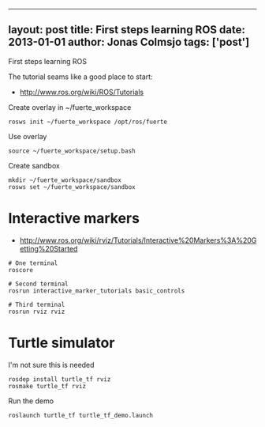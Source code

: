 
---
layout: post
title: First steps learning ROS 
date: 2013-01-01
author: Jonas Colmsjo
tags: ['post']
---

First steps learning ROS 




The tutorial seams like a good place to start:

 * http://www.ros.org/wiki/ROS/Tutorials


Create overlay in ~/fuerte_workspace

```
rosws init ~/fuerte_workspace /opt/ros/fuerte
```


Use overlay

```
source ~/fuerte_workspace/setup.bash
```

Create sandbox

```
mkdir ~/fuerte_workspace/sandbox
rosws set ~/fuerte_workspace/sandbox
```


# Interactive markers


 * http://www.ros.org/wiki/rviz/Tutorials/Interactive%20Markers%3A%20Getting%20Started


```
# One terminal
roscore

# Second terminal
rosrun interactive_marker_tutorials basic_controls

# Third terminal
rosrun rviz rviz
```

# Turtle simulator

I'm not sure this is needed

```
rosdep install turtle_tf rviz
rosmake turtle_tf rviz
```

Run the demo

```
roslaunch turtle_tf turtle_tf_demo.launch
```
